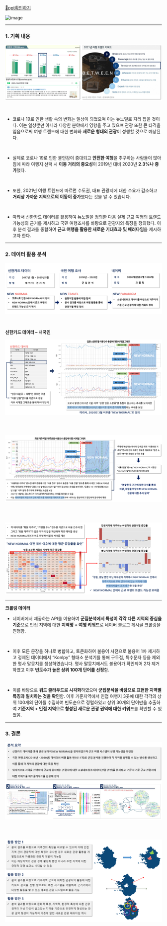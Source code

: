 

[🎈ppt확인하기](https://github.com/seonwoojh/2021_TOUR_BIGDATA/blob/main/DATA189_%EA%B7%BC%EA%B5%90%20%EC%97%AC%ED%96%89%EC%9D%84%20%EB%B0%94%ED%83%95%EC%9C%BC%EB%A1%9C%20%ED%95%9C%20%EC%83%88%EB%A1%9C%EC%9A%B4%20%EA%B4%80%EA%B4%91%20%EA%B6%8C%EC%97%AD%20%ED%98%95%EC%84%B1.pdf)



![image](https://user-images.githubusercontent.com/71394778/131494126-3fbfb7f0-f2af-4ab6-a300-85d98d5bf742.png)




---

### 1. 기획 내용


![image](https://github.com/seonwoojh/img-source/blob/main/img/%EA%B8%B0%ED%9A%8D%EB%82%B4%EC%9A%A92.PNG)

<br/>

* 코로나 19로 인한 생활 속의 변화는 일상이 되었으며 이는 뉴노멀로 자리 잡을 것이다. 이는 일상뿐만 아니라 다양한 분야에서 영향을 주고 있으며 관광 또한 큰 타격을 입음으로써 여행 트렌드에 대한 변화와 **새로운 형태의 관광**이 성행할 것으로 예상된다. 

<br/>

* 실제로 코로나 19로 인한 불안감이 증대되고 **안전한 여행**을 추구하는 사람들이 많아짐에 따라 여행지 선택 시 **이동 거리의 중요성**이 2019년 대비 2020년 **2.3%나 증가**했다. 

<br/>

* 또한, 2021년 여행 트렌드에 따르면 수도권, 대표 관광지에 대한 수요가 감소하고 **거리상 가까운 지역으로의 이동이 증가**했다는 것을 알 수 있습니다.

<br/>

* 따라서 신한카드 데이터를 활용하여 뉴노멀을 정의한 다음 실제 근교 여행의 트렌드 가능성의 근거를 제시하고 국민 여행조사를 바탕으로 관광지의 특징을 정의했다. 이후 분석 결과를 종합하여 **근교 여행을 활용한 새로운 기대효과 및 패러다임**을 제시하고자 한다.

---

### 2. 데이터 활용 분석

![image](https://github.com/seonwoojh/img-source/blob/main/img/%EB%B6%84%EC%84%9D%EB%AA%A9%ED%91%9C1.PNG)

<br/>

**신한카드 데이터 – 내국인**

![image](https://github.com/seonwoojh/img-source/blob/main/img/%EB%89%B4%EB%85%B8%EB%A9%80%20%EC%A0%95%EC%9D%98.PNG)

<br/>
<br/>

<!-- <br/>

* 먼저 데이터에서 V1(회원거주지) 변수에 존재하는 13,652개의 결측치를 확인하여 결측치가 존재하는 행을 제거함. 이후 관광에 대한 뉴노멀을 정의하기 위해 “GB3(이하 업종 대분류)” 변수의 값이 “여행”인 경우를 추출하고 “TA_YM(이하 이용 연월)”을 기준으로 정렬하여 “GB2(이하 업종 소분류)”별 “USEC(이하 이용 건수)”의 추이를 시계열 그래프를 통해 나타냄. 

<br/>

* 코로나 최초 발생 시기부터 이용 건수가 하락하는 경향을 보이지만 코로나 19 1차 대유행(2020년 3월)을 기준으로 점차 회복하는 추세를 보여 2020년 3월 기점으로 이후에 대한 시점을 “뉴노멀”로 정의함.

<br/>

* 다음으로 “V2(이하 가맹점 주소)”를 관광지역으로 간주하고 제주 지역 관광지에 대한 회원거주지 별 이용 건수를 시계열 그래프로 나타낸 결과 다른 지역에 비해 빠른 속도로 회복하는 추이를 확인함.

<br/>

* 이는 코로나 19의 영향으로 해외여행이 불가능해지면서 해외여행의 대체 관광지로 선호하여 나타나는 현상으로 판단하여 분석 목적에 부합하지 않아 회원거주지, 가맹점 주소가 제주인 경우를 제외함.  -->


![image](https://github.com/seonwoojh/img-source/blob/main/img/%EB%89%B4%EB%85%B8%EB%A9%80%EC%A0%95%EC%9D%982.PNG)

<br/>
<br/>

![image](https://github.com/seonwoojh/img-source/blob/main/img/%EB%89%B4%EB%85%B8%EB%A9%80%EC%A0%95%EC%9D%983.PNG)

<!-- 2. 뉴노멀의 기준으로부터 여행_체험(업종 대분류_업종 소분류)에 대한 변화를 확인하기 위해 업종 소분류 변수의 값이 체험인 데이터에 대하여 뉴노멀의 기점인 2020년 3월을 기점으로 뉴노멀 이전, 이후로 나눈 두 개의 최종 데이터를 생성하였습니다. 이때 수도권(서울, 경기, 인천)에 해당하는 값이 크기 때문에 체험 활동에 대한 지역별 이용 건수의 정확한 비교를 위해 최종 데이터에 대해 표준화된 비율을 구했습니다. 뉴노멀 이전, 이후에 대한 각각의 데이터를 회원거주지와 가맹점 주소 변수를 기준으로 이용 건수의 총합과 회원거주지가 동일한 지역에 대한 총합을 계산한 다음 두 값을 나누어 새로운 파생변수를 추가하였습니다. 이후 지역별 이용 건수 비율의 평균을 뉴노멀 이전 이후로 나누어 피벗 테이블 형태로 나타낸 후 차이를 계산하여 뉴노멀 이전 대비 이후에 대한 지역별 이용 건수 평균 증감률을 확인하였습니다. 그 결과 경기, 충남뿐만 아니라 대부분 지역에서 거주지로부터 근거리에 있는 지역에 대한 여행의 비율이 높은 증감률을 보였으며 이를 바탕으로 뉴노멀 시대의 근교 여행의 트랜드 가능성을 확인하였습니다. -->


<!-- <국민 여행조사>

1. 먼저 2018, 2019, 2020년 국민 여행조사 데이터를 선택하여 필요한 변수인 “ID, 여행 활동, 여행 방문지”를 선택하였습니다. 이후 각 연도에 대한 데이터로부터 “여행경험_” 혹은 “여행횟수_” 변수를 바탕으로 실제 관광객 여부를 판단하여 tour_survey_tourist(은 연도를 나타냄) 데이터를 생성하였습니다. 위 데이터를 두 개로 분할 하였는데 melt 함수를 활용하여 “_방문지역” 혹은 “_방문지” 변수를 ID를 기준으로 녹여낸 tour_survey_melt.dat 데이터 그리고 ID 변수와 “여행 활동”변수를 추출한 tour_survey_activity 데이터를 만들었습니다. 이때 tour_survey_activity 데이터의 활동변수는 지역별 각 활동에 대한 빈도수를 계산할 수 있도록 1, 0 코딩을 하여 전처리하였습니다.
  이렇게 만든 tour_survey_melt.dat과 tour_survey_activity 두 데이터를 ID를 기준으로 결합하였고 unique 함수를 활용하여 같은 ID에 중복되는 방문지역이 있는 경우 제거하였습니다. 이후 aggregate 함수를 활용하여 “방문지역” 변수를 기준으로 방문지역별 각 여행 활동 빈도수를 나타내는 tour_area_activity 데이터를 생성했습니다. 
  연도별 세 데이터를 더해 3년간의 지역별 여행 활동 빈도수 데이터 tour_area_activity를 생성하고 각 여행 활동변수에 대한 평균이 10 이하인 변수를 제거하는 과정을 거쳤습니다. 또한, 신한카드 분석 결과 대부분의 광역시와 특별시의 관광 비육이 감소하여 따라 특별시, 특별자치시, 광역시를 제외하였고 제주도의 경우 해외여행 대체지역으로 판단했기 때문에 제외하였습니다.
  이후 관광지의 편중으로 각 활동 빈도수에 대한 지역별 차이가 존재하는 것을 확인하여 이를 해결하기 위해 해당 지역의 각 활동 빈도수를 해당 지역의 활동 빈도수 총합으로 나누어 비율로 나타낸 test.dat_proportion 데이터를 생성하여 분석을 진행했습니다. test.dat_proportion 데이터에 대하여 elbow plot을 그린 결과 군집의 개수가 4개 혹은 5개일 때 그래프의 기울기가 급격하게 변화하는 지점이라고 판단하였고 이에 따라 군집 개수를 각각 4개와 5개로 지정하여 kmeans 군집분석 진행하였습니다. 이후 실루엣 계수를 확인했으나 이때 실루엣 계수가 매우 낮아 추가적인 데이터 탐색이 필요하다고 판단했습니다. 

2. tour_area_activity 데이터에서 활동변수에 대한 평균을 통해 탐색한 결과 “여행 활동” 변수 간 평균의 차이가 크며 이러한 문제가 분석에 영향을 미쳤을 것으로 판단했습니다. 이에 따라 분석변수를 평균에 대한 순위를 기준으로 총 3개의 데이터로 분할 하였고 test.dat_proportin 데이터와 동일한 방법으로 변환하였습니다. 위 3개의 데이터에 대하여 각각 elbow plot을 그린 후 적절한 군집의 개수를 설정한 이후 kmeans 군집분석을 진행하였고 실루엣 계수를 확인했습니다. 결과적으로 모든 데이터에서 군집이 4개인 경우 실루엣 계수가 비교적 높은 값을 갖으며 군집별 산점도를 확인한 결과 군집의 특성을 잘 나타낸다고 판단하였습니다. 추가적으로 평행좌표 그래프를 통해 각각 데이터에 대한 군집의 특성을 확인했습니다. 이렇게 분석한 결과로 얻어진 각 3개의 군집에 대한 데이터를 지역명을 기준으로 결합하였고 그 데이터를 CODE 데이터(지역명과 지역 코드에 대한 정보를 포함)와 지역명을 기준으로 다시 결합하여 map.dat 데이터를 생성하였습니다. 이후 paste 함수를 이용하여 군집 변수들의 값을 결합하여 지역의 특징을 설명할 수 있는 파생변수를 생성하였습니다. 예를 들어 (가) 지역이 첫 번째 변수들을 사용한 군집분석에서 4번 군집, 두 번째 변수들을 사용한 군집 분석에서 B 군집, 세 번째 변수들을 사용한 군집분석에서 d 군집에 속하는 경우 “4-B-d”로 표현할 수 있습니다. 이를 평행좌표 그래프에 대한 정보를 바탕으로 해석한다면 (가) 지역의 특징은 음식 관광, 역사유적지방문, 지역축제/이벤트 참여 활동의 수요가 높은 지역으로 표현할 수 있습니다. 이렇게 파생변수는 최대 64개의 값을 나타낼 수 있으며 본 분석에서는 총 56가지의 값으로 표현되었습니다. -->

---

**크롤링 데이터**

* 네이버에서 제공하는 API를 이용하여 **군집분석에서 특성이 각각 다른 지역의 중심을 기준**으로 인접 지역에 대한 **지역명 + 여행 키워드**로 네이버 블로그 게시글 크롤링을 진행함.

<br/>

* 이후 모든 문장을 하나로 병합하고, 토큰화하여 불용어 사전으로 불용어 1차 제거하고 정제된 데이터에서 “Konlpy” 형태소 분석기를 통해 구두점, 특수문자 등을 제외한 명사 말뭉치를 생성하였습니다. 명사 말뭉치에서도 불용어가 확인되어 2차 제거하였고 이후 **빈도수가 높은 상위 100개 단어를 선정**함.

<br/>

* 이를 바탕으로 **워드 클라우드로 시각화**하였으며 **군집분석을 바탕으로 표현한 지역별 특징과 일치하는 것을 확인**함. 이후 기준지역에서 인접 여행지 3곳에 대한 각각의 상위 100개의 단어를 수집하여 빈도순으로 정렬하였고 상위 30개의 단어만을 추출하여 **기준지역 + 인접 지역으로 형성된 새로운 관광 권역에 대한 키워드**를 확인할 수 있었음. 

---

### 3. 결론

![image](https://github.com/seonwoojh/img-source/blob/main/img/%EB%B6%84%EC%84%9D%EC%9A%94%EC%95%BD.PNG)

<br/>
<br/>

![image](https://github.com/seonwoojh/img-source/blob/main/img/%ED%99%9C%EC%9A%A9%EB%B0%A9%EC%95%88.PNG)


<!-- 1. 지역 간의 특징을 비교할 수 있으며 이때 인접 지역 간의 관광지에 대한 특징이 유사한 경우 새로운 관광 활동을 개발함으로써 차별화된 관광지 개발이 가능합니다. 이는 해당 지역의 관광 경제 활성화뿐만 아니라 주변 지역에 대한 긍정적 경쟁 효과도 기대할 수 있을 것으로 판단됩니다.
2. 거주지역 근교에 있는 관광지의 활동에 대한 키워드 분석을 진행함으로써 추천 시스템을 개발하며 이를 통해 근거리에서 다양한 활동을 할 수 있는 새로운 관광 시스템으로 활용 가능할 것으로 기대됩니다.
마지막으로 문화적 특성, 지역적, 환경적 특성에 따른 관광 권역이 아닌 자신이 사는 지역을 기준으로 즉, 사람을 기준으로 유연하게 형성되는 관광 권역 형성이 가능하여 기존에 없던 새로운 관광 패러다임 제시할 수 있을 것으로 판단됩니다. 
 -->
